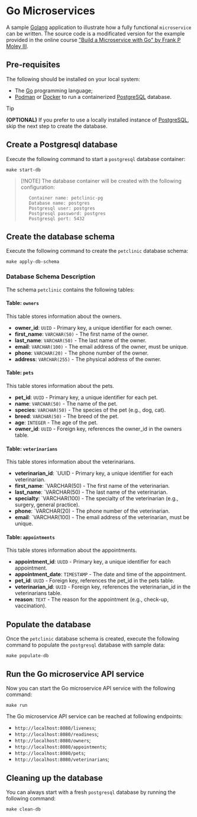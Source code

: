 # Go Microservices

A sample [Golang](https://go.dev) application to illustrate how a fully functional `microservice` can be written. The source code is a modificated version for the example provided in the online course ["Build a Microservice with Go" by Frank P Moley III](https://www.linkedin.com/learning/build-a-microservice-with-go).

## Pre-requisites

The following should be installed on your local system:

* The [Go](https://go.dev) programming language;
* [Podman](https://podman.io/) or [Docker](https://www.docker.com) to run a containerized [PostgreSQL](https://www.postgresql.org/) database.
  
> [!TIP]
> **(OPTIONAL)** If you prefer to use a locally installed instance of [PostgreSQL](https://www.postgresql.org/), skip the next step to create the database.

## Create a Postgresql database

Execute the following command to start a `postgresql` database container:

```shell
make start-db
```

> [!NOTE] The database container will be created with the following configuration:
>
> ```text
>    Container name: petclinic-pg
>    Database name: postgres
>    Postgresql user: postgres
>    Postgresql password: postgres
>    Postgresql port: 5432
> ```

## Create the database schema

Execute the following command to create the `petclinic` database schema:

```shell
make apply-db-schema
```

### Database Schema Description

The schema `petclinic` contains the following tables:

#### Table: `owners`

This table stores information about the owners.

* **owner_id**: `UUID` - Primary key, a unique identifier for each owner.
* **first_name**: `VARCHAR(50)` - The first name of the owner.
* **last_name**: `VARCHAR(50)` - The last name of the owner.
* **email**: `VARCHAR(100)` - The email address of the owner, must be unique.
* **phone**: `VARCHAR(20)` - The phone number of the owner.
* **address**: `VARCHAR(255)` - The physical address of the owner.

#### Table: `pets`

This table stores information about the pets.

* **pet_id**: `UUID` - Primary key, a unique identifier for each pet.
* **name**: `VARCHAR(50)` - The name of the pet.
* **species**: `VARCHAR(50)` - The species of the pet (e.g., dog, cat).
* **breed**: `VARCHAR(50)` - The breed of the pet.
* **age**: `INTEGER` - The age of the pet.
* **owner_id**: `UUID` - Foreign key, references the owner_id in the owners table.

#### Table: `veterinarians`

This table stores information about the veterinarians.

* **veterinarian_id**: `UUID - Primary key, a unique identifier for each veterinarian.
* **first_name**: `VARCHAR(50) - The first name of the veterinarian.
* **last_name**: `VARCHAR(50) - The last name of the veterinarian.
* **specialty**: `VARCHAR(100) - The specialty of the veterinarian (e.g., surgery, general practice).
* **phone**: `VARCHAR(20) - The phone number of the veterinarian.
* **email**: `VARCHAR(100) - The email address of the veterinarian, must be unique.

#### Table: `appointments`

This table stores information about the appointments.

* **appointment_id**: `UUID` - Primary key, a unique identifier for each appointment.
* **appointment_date**: `TIMESTAMP` - The date and time of the appointment.
* **pet_id**: `UUID` - Foreign key, references the pet_id in the pets table.
* **veterinarian_id**: `UUID` - Foreign key, references the veterinarian_id in the veterinarians table.
* **reason**: `TEXT` - The reason for the appointment (e.g., check-up, vaccination).

## Populate the database

Once the `petclinic` database schema is created, execute the following command to populate the `postgresql` database with sample data:

```shell
make populate-db
```

## Run the Go microservice API service

Now you can start the Go microservice API service with the following command:

```shell
make run
```

The Go microservice API service can be reached at following endpoints:

* `http://localhost:8080/liveness`;
* `http://localhost:8080/readiness`;
* `http://localhost:8080/owners`;
* `http://localhost:8080/appointments`;
* `http://localhost:8080/pets`;
* `http://localhost:8080/veterinarians`;

## Cleaning up the database

You can always start with a fresh `postgresql` database by running the following command:

```shell
make clean-db
```
